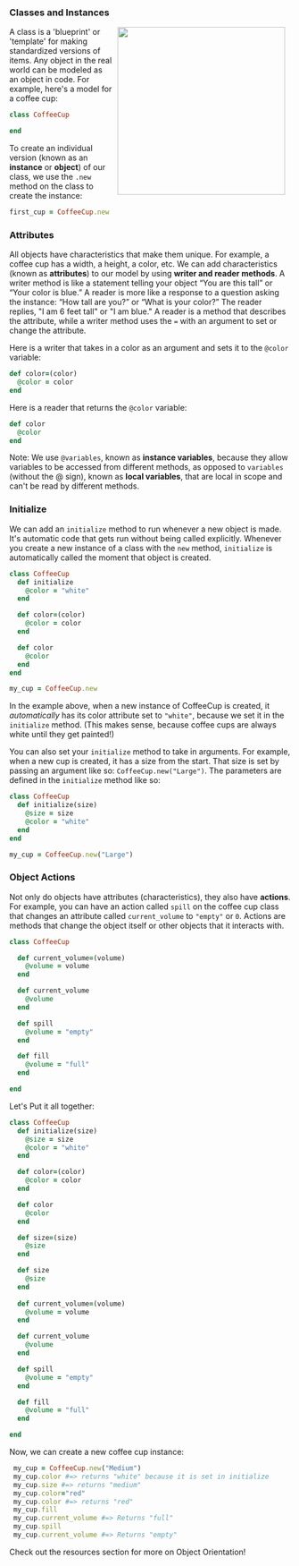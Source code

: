 

### Classes and Instances

<img src="https://after-school-assets.s3.amazonaws.com/coffee.gif" width="300px" align="right" hspace="10">A class is a 'blueprint' or 'template' for making standardized versions of items. Any object in the real world can be modeled as an object in code. For example, here's a model for a coffee cup:

```ruby
class CoffeeCup

end
```
To create an individual version (known as an **instance** or **object**) of our class, we use the `.new` method on the class to create the instance:
```ruby
first_cup = CoffeeCup.new
```
### Attributes

All objects have characteristics that make them unique. For example, a coffee cup has a width, a height, a color, etc. We can add characteristics (known as **attributes**) to our model by using **writer and reader methods**. A writer method is like a statement telling your object “You are this tall” or “Your color is blue.” A reader is more like a response to a question asking the instance: “How tall are you?” or “What is your color?” The reader replies, "I am 6 feet tall" or "I am blue." A reader is a method that describes the attribute, while a writer method uses the `=` with an argument to set or change the attribute.

Here is a writer that takes in a color as an argument and sets it to the `@color` variable:
```ruby
def color=(color)
  @color = color
end
```

Here is a reader that returns the `@color` variable:
```ruby
def color
  @color
end
```

Note: We use `@variables`, known as **instance variables**, because they allow variables to be accessed from different methods, as opposed to `variables` (without the @ sign), known as **local variables**, that are local in scope and can't be read by different methods.

### Initialize

We can add an `initialize` method to run whenever a new object is made. It's automatic code that gets run without being called explicitly. Whenever you create a new instance of a class with the `new` method, `initialize` is automatically called the moment that object is created.

```ruby
class CoffeeCup
  def initialize
    @color = "white"
  end

  def color=(color)
    @color = color
  end

  def color
    @color
  end
end

my_cup = CoffeeCup.new
```
In the example above, when a new instance of CoffeeCup is created, it *automatically* has its color attribute set to `"white"`, because we set it in the `initialize` method. (This makes sense, because coffee cups are always white until they get painted!)

You can also set your `initialize` method to take in arguments. For example, when a new cup is created, it has a size from the start. That size is set by passing an argument like so: `CoffeeCup.new("Large")`. The parameters are defined in the  `initialize` method like so:

```ruby
class CoffeeCup
  def initialize(size)
    @size = size
    @color = "white"
  end
end

my_cup = CoffeeCup.new("Large")
```

### Object Actions

Not only do objects have attributes (characteristics), they also have **actions**. For example, you can have an action called `spill` on the coffee cup class that changes an attribute called `current_volume` to `"empty"` or `0`. Actions are methods that change the object itself or other objects that it interacts with.

```ruby
class CoffeeCup

  def current_volume=(volume)
    @volume = volume
  end

  def current_volume
    @volume
  end

  def spill
    @volume = "empty"
  end

  def fill
    @volume = "full"
  end

end

```

Let's Put it all together:
```ruby
class CoffeeCup
  def initialize(size)
    @size = size
    @color = "white"
  end

  def color=(color)
    @color = color
  end

  def color
    @color
  end

  def size=(size)
    @size
  end

  def size
    @size
  end
  
  def current_volume=(volume)
    @volume = volume
  end

  def current_volume
    @volume
  end

  def spill
    @volume = "empty"
  end

  def fill
    @volume = "full"
  end

end

```

Now, we can create a new coffee cup instance:

```ruby
 my_cup = CoffeeCup.new("Medium")
 my_cup.color #=> returns "white" because it is set in initialize
 my_cup.size #=> returns "medium"
 my_cup.color="red"
 my_cup.color #=> returns "red"
 my_cup.fill
 my_cup.current_volume #=> Returns "full"
 my_cup.spill
 my_cup.current_volume #=> Returns "empty"
```

Check out the resources section for more on Object Orientation!

